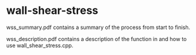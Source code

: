 # wall-shear-stress
wss_summary.pdf contains a summary of the process from start to finish.

wss_description.pdf contains a description of the function in and how to use wall_shear_stress.cpp.
